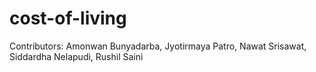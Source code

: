 # cost-of-living
Contributors:
Amonwan Bunyadarba,
Jyotirmaya Patro,
Nawat Srisawat,
Siddardha Nelapudi,
Rushil Saini
